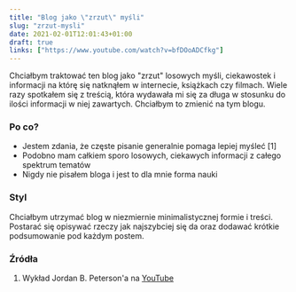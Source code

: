 ```yaml
---
title: "Blog jako \"zrzut\" myśli"
slug: "zrzut-mysli"
date: 2021-02-01T12:01:43+01:00
draft: true
links: ["https://www.youtube.com/watch?v=bfDOoADCfkg"]
---
```


Chciałbym traktować ten blog jako "zrzut" losowych myśli, ciekawostek i informacji na którę się natknąłem w internecie, książkach czy filmach. Wiele razy spotkałem się z treścią, która wydawała mi się za długa w stosunku do ilości informacji w niej zawartych. Chciałbym to zmienić na tym blogu.<!--more-->

### Po co?
- Jestem zdania, że częste pisanie generalnie pomaga lepiej myśleć [1]
- Podobno mam całkiem sporo losowych, ciekawych informacji z całego spektrum tematów
- Nigdy nie pisałem bloga i jest to dla mnie forma nauki

### Styl
Chciałbym utrzymać blog w niezmiernie minimalistycznej formie i treści. Postarać się opisywać rzeczy jak najszybciej się da oraz dodawać krótkie podsumowanie pod każdym postem.

### Źródła
1. Wykład Jordan B. Peterson'a na [YouTube](https://www.youtube.com/watch?v=bfDOoADCfkg)